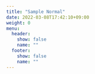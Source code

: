```yaml
---
title: "Sample Normal"
date: 2022-03-08T17:42:10+09:00
weight: 0
menu:
  header:
    show: false
    name: ""
  footer:
    show: false
    name: ""
---
```

